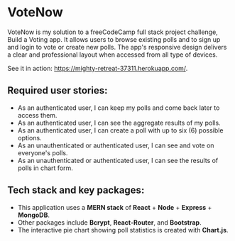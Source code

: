 # VoteNow

VoteNow is my solution to a freeCodeCamp full stack project challenge, Build a Voting app. It allows users to browse existing polls and to sign up and login to vote or create new polls. The app's responsive design delivers a clear and professional layout when accessed from all type of devices.

See it in action: https://mighty-retreat-37311.herokuapp.com/.

## Required user stories:
* As an authenticated user, I can keep my polls and come back later to access them.
* As an authenticated user, I can see the aggregate results of my polls.
* As an authenticated user, I can create a poll with up to six (6) possible options.
* As an unauthenticated or authenticated user, I can see and vote on everyone's polls.
* As an unauthenticated or authenticated user, I can see the results of polls in chart form. 

## Tech stack and key packages:
* This application uses a **MERN stack** of **React** + **Node** + **Express** + **MongoDB**. 
* Other packages include **Bcrypt**, **React-Router**, and **Bootstrap**. 
* The interactive pie chart showing poll statistics is created with **Chart.js**.
